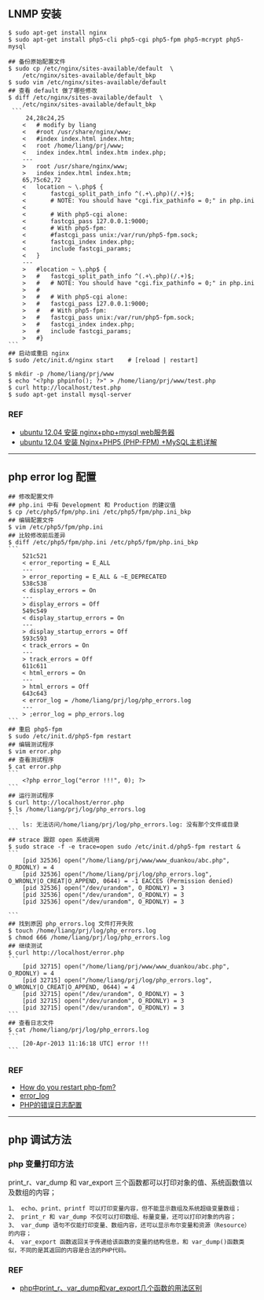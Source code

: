 ## LNMP 安装
    $ sudo apt-get install nginx
    $ sudo apt-get install php5-cli php5-cgi php5-fpm php5-mcrypt php5-mysql

    ## 备份原始配置文件
    $ sudo cp /etc/nginx/sites-available/default  \
        /etc/nginx/sites-available/default_bkp
    $ sudo vim /etc/nginx/sites-available/default
    ## 查看 default 做了哪些修改
    $ diff /etc/nginx/sites-available/default  \
        /etc/nginx/sites-available/default_bkp
     ```
         24,28c24,25
        < 	# modify by liang
        < 	#root /usr/share/nginx/www;
        < 	#index index.html index.htm;
        < 	root /home/liang/prj/www;
        < 	index index.html index.htm index.php;
        ---
        > 	root /usr/share/nginx/www;
        > 	index index.html index.htm;
        65,75c62,72
        < 	location ~ \.php$ {
        < 		fastcgi_split_path_info ^(.+\.php)(/.+)$;
        < 		# NOTE: You should have "cgi.fix_pathinfo = 0;" in php.ini
        < 	
        < 		# With php5-cgi alone:
        < 		fastcgi_pass 127.0.0.1:9000;
        < 		# With php5-fpm:
        < 		#fastcgi_pass unix:/var/run/php5-fpm.sock;
        < 		fastcgi_index index.php;
        < 		include fastcgi_params;
        < 	}
        ---
        > 	#location ~ \.php$ {
        > 	#	fastcgi_split_path_info ^(.+\.php)(/.+)$;
        > 	#	# NOTE: You should have "cgi.fix_pathinfo = 0;" in php.ini
        > 	#
        > 	#	# With php5-cgi alone:
        > 	#	fastcgi_pass 127.0.0.1:9000;
        > 	#	# With php5-fpm:
        > 	#	fastcgi_pass unix:/var/run/php5-fpm.sock;
        > 	#	fastcgi_index index.php;
        > 	#	include fastcgi_params;
        > 	#}
    ```
    ## 启动或重启 nginx
    $ sudo /etc/init.d/nginx start    # [reload | restart]
    
    $ mkdir -p /home/liang/prj/www
    $ echo "<?php phpinfo(); ?>" > /home/liang/prj/www/test.php
    $ curl http://localhost/test.php
    $ sudo apt-get install mysql-server

### REF
* [ubuntu 12.04 安装 nginx+php+mysql web服务器](http://imcn.me/html/y2012/11833.html)
* [ubuntu 12.04 安装 Nginx+PHP5 (PHP-FPM) +MySQL主机详解](http://www.myhack58.com/Article/sort099/sort0102/2012/33937_4.htm)

---
## php error log 配置
    ## 修改配置文件
    ## php.ini 中有 Development 和 Production 的建议值
    $ cp /etc/php5/fpm/php.ini /etc/php5/fpm/php.ini_bkp 
    ## 编辑配置文件
    $ vim /etc/php5/fpm/php.ini
    ## 比较修改前后差异
    $ diff /etc/php5/fpm/php.ini /etc/php5/fpm/php.ini_bkp 
    ```
        521c521
        < error_reporting = E_ALL
        ---
        > error_reporting = E_ALL & ~E_DEPRECATED
        538c538
        < display_errors = On
        ---
        > display_errors = Off
        549c549
        < display_startup_errors = On
        ---
        > display_startup_errors = Off
        593c593
        < track_errors = On
        ---
        > track_errors = Off
        611c611
        < html_errors = On
        ---
        > html_errors = Off
        643c643
        < error_log = /home/liang/prj/log/php_errors.log
        ---
        > ;error_log = php_errors.log
    ```
    ## 重启 php5-fpm
    $ sudo /etc/init.d/php5-fpm restart
    ## 编辑测试程序
    $ vim error.php
    ## 查看测试程序
    $ cat error.php
    ```
        <?php error_log("error !!!", 0); ?>
    ```
    ## 运行测试程序
    $ curl http://localhost/error.php
    $ ls /home/liang/prj/log/php_errors.log
    ```
        ls: 无法访问/home/liang/prj/log/php_errors.log: 没有那个文件或目录
    ```
    ## strace 跟踪 open 系统调用
    $ sudo strace -f -e trace=open sudo /etc/init.d/php5-fpm restart &
    ```
        [pid 32536] open("/home/liang/prj/www/www_duankou/abc.php", O_RDONLY) = 4
        [pid 32536] open("/home/liang/prj/log/php_errors.log", O_WRONLY|O_CREAT|O_APPEND, 0644) = -1 EACCES (Permission denied)
        [pid 32536] open("/dev/urandom", O_RDONLY) = 3
        [pid 32536] open("/dev/urandom", O_RDONLY) = 3
        [pid 32536] open("/dev/urandom", O_RDONLY) = 3

    ```
    ## 找到原因 php_errors.log 文件打开失败
    $ touch /home/liang/prj/log/php_errors.log
    $ chmod 666 /home/liang/prj/log/php_errors.log
    ## 继续测试
    $ curl http://localhost/error.php
    ```
        [pid 32715] open("/home/liang/prj/www/www_duankou/abc.php", O_RDONLY) = 4
        [pid 32715] open("/home/liang/prj/log/php_errors.log", O_WRONLY|O_CREAT|O_APPEND, 0644) = 4
        [pid 32715] open("/dev/urandom", O_RDONLY) = 3
        [pid 32715] open("/dev/urandom", O_RDONLY) = 3
        [pid 32715] open("/dev/urandom", O_RDONLY) = 3
    ```
    ## 查看日志文件
    $ cat /home/liang/prj/log/php_errors.log
    ```
        [20-Apr-2013 11:16:18 UTC] error !!!
    ```

### REF
* [How do you restart php-fpm?](http://serverfault.com/questions/189940/how-do-you-restart-php-fpm)
* [error_log](http://php.net/manual/en/function.error-log.php)
* [PHP的错误日志配置](http://www.vfeelit.com/232.html)

---
## php 调试方法
### php 变量打印方法
print_r、var_dump 和 var_export 三个函数都可以打印对象的值、系统函数值以及数组的内容； 
    
    1、 echo、print、printf 可以打印变量内容，但不能显示数组及系统超级变量数组； 
    2、 print_r 和 var_dump 不仅可以打印数组、标量变量，还可以打印对象的内容； 
    3、 var_dump 语句不仅能打印变量、数组内容，还可以显示布尔变量和资源（Resource）的内容； 
    4、 var_export 函数返回关于传递给该函数的变量的结构信息，和 var_dump()函数类似，不同的是其返回的内容是合法的PHP代码。
### REF
* [php中print_r、var_dump和var_export几个函数的用法区别](http://www.phpzixue.cn/detail1147.shtml)

